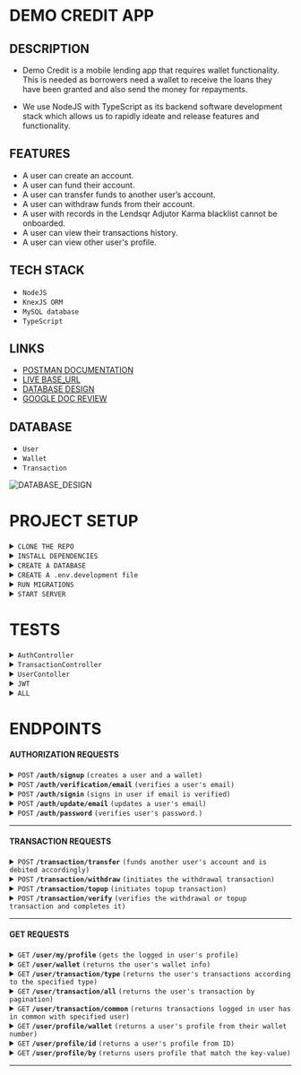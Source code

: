 # DEMO CREDIT APP

## DESCRIPTION

- Demo Credit is a mobile lending app that requires wallet functionality. This is needed as borrowers need a wallet to receive the loans they have been granted and also send the money for repayments.

- We use NodeJS with TypeScript as its backend software development stack which allows us to rapidly ideate and release features and functionality.

## FEATURES

- A user can create an account.
- A user can fund their account.
- A user can transfer funds to another user’s account.
- A user can withdraw funds from their account.
- A user with records in the Lendsqr Adjutor Karma blacklist cannot be onboarded.
- A user can view their transactions history.
- A user can view other user's profile.

## TECH STACK

- `NodeJS`
- `KnexJS ORM`
- `MySQL database`
- `TypeScript`

## LINKS

- [POSTMAN DOCUMENTATION](https://documenter.getpostman.com/view/20990487/2sA35JzKQ2)
- [LIVE BASE_URL](https://ugochukwu-ndujekwu-lendsqr-be-test.onrender.com/api/v1)
- [DATABASE DESIGN](https://dbdesigner.page.link/pt4ZVXxSuPuaB9pB9)
- [GOOGLE DOC REVIEW](https://docs.google.com/document/d/1FHOJ1P3C9fTDzxfzrEATL2MrpjiG5pJMFDxu7J47GZs/edit?usp=sharing)

## DATABASE

- `User`
- `Wallet`
- `Transaction`

![DATABASE_DESIGN](https://github.com/ndujesco/lendsqr-be-test/assets/92054718/17e7bbd7-414a-4585-a14e-a943e8db43ba)


# PROJECT SETUP

<details>
<summary><code>CLONE THE REPO</code> </summary>

######

```bash
git clone https://github.com/ndujesco/lendsqr-be-test.git
```

</details>

<details>
<summary><code>INSTALL DEPENDENCIES</code> </summary>

######

```bash
yarn install
```

</details>

<details>
<summary><code>CREATE A DATABASE</code> </summary>

######

```mysql
CREATE DATABASE lendsqr;
```

</details>

<details>
<summary><code>CREATE A .env.development file</code> </summary>

######

- Create in the root directory
- Check `.env.example` for the variables
- `.env` will not work appropriately
- `.env.production` should be used for production

</details>

<details>
<summary><code>RUN MIGRATIONS</code> </summary>

######

```bash
yarn migrate:latest:dev
```

</details>

<details>
<summary><code>START SERVER</code> </summary>

######

```bash
yarn start:dev
```

</details>

# TESTS

<details>
<summary><code>AuthController</code> </summary>

#####

<img width="632" alt="AUTH TEST" src="https://github.com/ndujesco/lendsqr-be-test/assets/92054718/08eebef9-81e4-4a6f-a8cc-9a23276763b4">


</details>

<details>
<summary><code>TransactionController</code> </summary>

#####

<img width="688" alt="TRANSACTION TEST" src="https://github.com/ndujesco/lendsqr-be-test/assets/92054718/9ce6f94f-6921-443a-9895-f93626162155">

</details>

<details>
<summary><code>UserContoller</code> </summary>

#####

<img width="874" alt="USER TEST" src="https://github.com/ndujesco/lendsqr-be-test/assets/92054718/df15112e-a12f-4aca-8a81-b5b73270fa86">

</details>

<details>
<summary><code>JWT</code> </summary>

#####

<img width="528" alt="JWT TEST" src="https://github.com/ndujesco/lendsqr-be-test/assets/92054718/381f8c39-76c6-4e26-99e4-90de4f8d0023">

</details>

<details>
<summary><code>ALL</code> </summary>

#####

<img width="444" alt="ALL TESTS" src="https://github.com/ndujesco/lendsqr-be-test/assets/92054718/b12b33ed-10ca-4db2-92dc-38f8592faab1">

</details>

# ENDPOINTS

#### AUTHORIZATION REQUESTS

<details>
 <summary><code>POST</code> <code><b>/auth/signup</b></code> <code>(creates a user and a wallet)</code></summary>

###

| key          | value    | required | parameter type |
| :----------- | :------- | :------- | :------------- |
| `email`      | `string` | `true`   | `body`         |
| `password`   | `string` | `true`   | `body`         |
| `phone`      | `string` | `true`   | `body`         |
| `first_name` | `string` | `true`   | `body`         |
| `last_name`  | `string` | `true`   | `body`         |

</details>

<details>
 <summary><code>POST</code> <code><b>/auth/verification/email</b></code> <code>(verifies a user's email)</code></summary>

###

| key     | value    | required | parameter type |
| :------ | :------- | :------- | :------------- |
| `email` | `string` | `true`   | `query`        |
| `otp`   | `string` | `true`   | `query`        |

</details>

<details>
 <summary><code>POST</code> <code><b>/auth/signin</b></code> <code>(signs in user if email is verified)</code></summary>

###

| key        | value    | required | parameter type |
| :--------- | :------- | :------- | :------------- |
| `email`    | `string` | `true`   | `body`         |
| `password` | `string` | `true`   | `body`         |

</details>

<details>
 <summary><code>POST</code> <code><b>/auth/update/email</b></code> <code>(updates a user's email)</code></summary>

###

| key       | value    | required | parameter type |
| :-------- | :------- | :------- | :------------- |
| `email`   | `string` | `true`   | `body`         |
| `user_id` | `string` | `true`   | `body`         |

</details>

<details>
 <summary><code>POST</code> <code><b>/auth/password</b></code> <code>(verifies user's password.)</code></summary>

###

`Authentication Required`
| key | value | required | parameter type |
| :--------- | :------- | :------- | :------------- |
| `password` | `string` | `true` | `body` |

</details>

---

#### TRANSACTION REQUESTS

<details>
 <summary><code>POST</code> <code><b>/transaction/transfer</b></code> <code>(funds another user's account and is debited accordingly)</code></summary>

###

`Authentication Required`
| key | value | required | parameter type |
| :------------ | :-------- | :------- | :------------- |
| `receiver_id` | `integer` | `true` | `body` |
| `amount` | `integer` | `true` | `body` |
| `remark` | `text` | `true` | `body` |

</details>

<details>
 <summary><code>POST</code> <code><b>/transaction/withdraw</b></code> <code>(initiates the withdrawal transaction)</code></summary>

###

`Authentication Required`
| key | value | required | parameter type |
| :------- | :-------- | :------- | :------------- |
| `amount` | `integer` | `true` | `body` |

</details>

<details>
  <summary><code>POST</code> <code><b>/transaction/topup</b></code> <code>(initiates topup transaction)</code></summary>

###

`Authentication Required`

| key      | value     | required | parameter type |
| :------- | :-------- | :------- | :------------- |
| `amount` | `integer` | `true`   | `body`         |

</details>

<details>
  <summary><code>POST</code> <code><b>/transaction/verify</b></code> <code>(verifies the withdrawal or topup transaction and completes it)</code></summary>

###

`Authentication Required`
| key | value | required | parameter type |
| :----------- | :-------- | :------- | :------------- |

> | `payment_id` | `integer` | `true` | `body` |

</details>

---

#### GET REQUESTS

<details>
  <summary><code>GET</code> <code><b>/user/my/profile</b></code> <code>(gets the logged in user's profile)</code></summary>

###

`Authentication Required`

</details>

<details>
  <summary><code>GET</code> <code><b>/user/wallet</b></code> <code>(returns the user's wallet info)</code></summary>

###

`Authentication Required`

</details>

<details>
  <summary><code>GET</code> <code><b>/user/transaction/type</b></code> <code>(returns the user's transactions according to the specified type)</code></summary>

###

`Authentication Required`

| key | value | required | parameter type |
| :----------------- | :---------------------------------- | :------- | :------------- |
| `transaction_type` | `enum('topup withdrawal transfer')` | `false` | `query` |

</details>

<details>
  <summary><code>GET</code> <code><b>/user/transaction/all</b></code> <code>(returns the user's transaction by pagination)</code></summary>

###

`Authentication Required`

| key | value | required | parameter type |
| :------------ | :-------- | :------- | :------------- |
| `page_number` | `integer` | `true` | `query` |

</details>

<details>
  <summary><code>GET</code> <code><b>/user/transaction/common</b></code> <code>(returns transactions logged in user has in common with specified user)</code></summary>

###

`Authentication Required`
| key | value | required | parameter type |
| :-------- | :-------- | :------- | :------------- |
| `user_id` | `integer` | `true` | `query` |

</details>

<details>
  <summary><code>GET</code> <code><b>/user/profile/wallet</b></code> <code>(returns a user's profile from their wallet number)</code></summary>

###

`Authentication Required`
| key | value | required | parameter type |
| :-------------- | :-------- | :------- | :------------- |
| `wallet_number` | `integer` | `true` | `query` |

</details>

<details>
  <summary><code>GET</code> <code><b>/user/profile/id</b></code> <code>(returns a user's profile from ID)</code></summary>

###

`Authentication Required`
| key | value | required | parameter type |
| :-------- | :-------- | :------- | :------------- |
| `user_id` | `integer` | `true` | `query` |

</details>

<details>
  <summary><code>GET</code> <code><b>/user/profile/by</b></code> <code>(returns users profile that match the key-value)</code></summary>

###

`Authentication Required`
| key | value | required | parameter type |
| :------ | :------- | :------- | :------------- |
| `key` | `string` | `true` | `query` |
| `value` | `string` | `true` | `query` |

</details>

---
